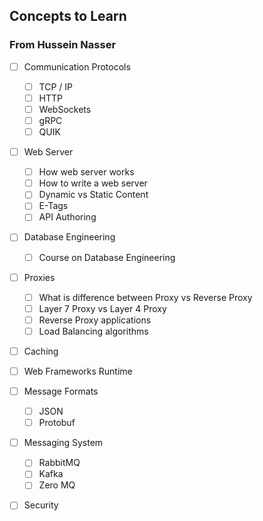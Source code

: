 ## Concepts to Learn

### From Hussein Nasser

- [ ] Communication Protocols
  - [ ] TCP / IP
  - [ ] HTTP
  - [ ] WebSockets
  - [ ] gRPC
  - [ ] QUIK

- [ ] Web Server
  - [ ] How web server works
  - [ ] How to write a web server
  - [ ] Dynamic vs Static Content
  - [ ] E-Tags
  - [ ] API Authoring

- [ ] Database Engineering
  - [ ] Course on Database Engineering

- [ ] Proxies
  - [ ] What is difference between Proxy vs Reverse Proxy
  - [ ] Layer 7 Proxy vs Layer 4 Proxy 
  - [ ] Reverse Proxy applications
  - [ ] Load Balancing algorithms 

- [ ] Caching

- [ ] Web Frameworks Runtime

- [ ] Message Formats
  - [ ] JSON
  - [ ] Protobuf

- [ ] Messaging System
  - [ ] RabbitMQ
  - [ ] Kafka
  - [ ] Zero MQ 

- [ ] Security